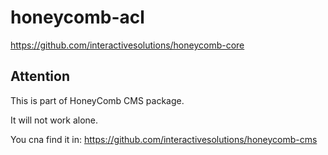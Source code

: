 # honeycomb-acl
https://github.com/interactivesolutions/honeycomb-core

## Attention

This is part of HoneyComb CMS package.

It will not work alone.

You cna find it in:
https://github.com/interactivesolutions/honeycomb-cms
